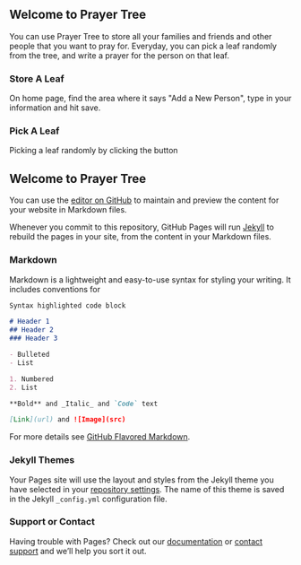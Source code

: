 ## Welcome to Prayer Tree
You can use Prayer Tree to store all your families and friends and other people that you want to pray for. 
Everyday, you can pick a leaf randomly from the tree, and write a prayer for the person on that leaf.  

### Store A Leaf
On home page, find the area where it says "Add a New Person", type in your information and hit save.

### Pick A Leaf
Picking a leaf randomly by clicking the button

## Welcome to Prayer Tree

You can use the [editor on GitHub](https://github.com/eric11eca/prayertree.github.io/edit/master/index.md) to maintain and preview the content for your website in Markdown files.

Whenever you commit to this repository, GitHub Pages will run [Jekyll](https://jekyllrb.com/) to rebuild the pages in your site, from the content in your Markdown files.

### Markdown

Markdown is a lightweight and easy-to-use syntax for styling your writing. It includes conventions for

```markdown
Syntax highlighted code block

# Header 1
## Header 2
### Header 3

- Bulleted
- List

1. Numbered
2. List

**Bold** and _Italic_ and `Code` text

[Link](url) and ![Image](src)
```

For more details see [GitHub Flavored Markdown](https://guides.github.com/features/mastering-markdown/).

### Jekyll Themes

Your Pages site will use the layout and styles from the Jekyll theme you have selected in your [repository settings](https://github.com/eric11eca/prayertree.github.io/settings). The name of this theme is saved in the Jekyll `_config.yml` configuration file.

### Support or Contact

Having trouble with Pages? Check out our [documentation](https://help.github.com/categories/github-pages-basics/) or [contact support](https://github.com/contact) and we’ll help you sort it out.
